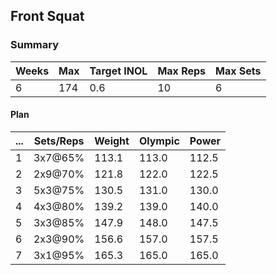 ## Front Squat

### Summary

Weeks | Max | Target INOL | Max Reps | Max Sets
--- | --- | --- | --- | ---
6 | 174 | 0.6 | 10 | 6

#### Plan

 ... | Sets/Reps | Weight | Olympic | Power
--- | --- | --- | --- | ---
1 | 3x7@65% | 113.1 | 113.0 | 112.5
2 | 2x9@70% | 121.8 | 122.0 | 122.5
3 | 5x3@75% | 130.5 | 131.0 | 130.0
4 | 4x3@80% | 139.2 | 139.0 | 140.0
5 | 3x3@85% | 147.9 | 148.0 | 147.5
6 | 2x3@90% | 156.6 | 157.0 | 157.5
7 | 3x1@95% | 165.3 | 165.0 | 165.0

